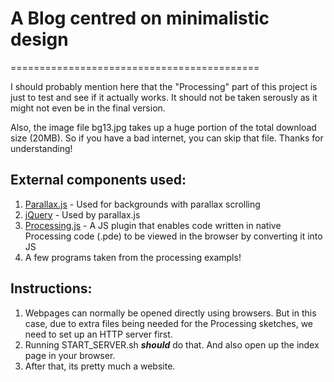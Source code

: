 # A Blog centred on **minimalistic** design
===========================================

I should probably mention here that the "Processing" part of this project is just to test and see if it actually works. It should not be taken serously as it might not even be in the final version. 

Also, the image file bg13.jpg takes up a huge portion of the total download size (20MB). So if you have a bad internet, you can skip that file. Thanks for understanding!

## External components used:

1. [Parallax.js](http://pixelcog.github.io/parallax.js/) - Used for backgrounds with parallax scrolling
2. [jQuery](https://jquery.com/) - Used by parallax.js
3. [Processing.js](http://processingjs.org/) - A JS plugin that enables code written in native Processing code (.pde) to be viewed in the browser by converting it into JS
4. A few programs taken from the processing exampls!

## Instructions:

1. Webpages can normally be opened directly using browsers. But in this case, due to extra files being needed for the Processing sketches, we need to set up an HTTP server first.
2. Running START_SERVER.sh **_should_** do that. And also open up the index page in your browser.
3. After that, its pretty much a website.